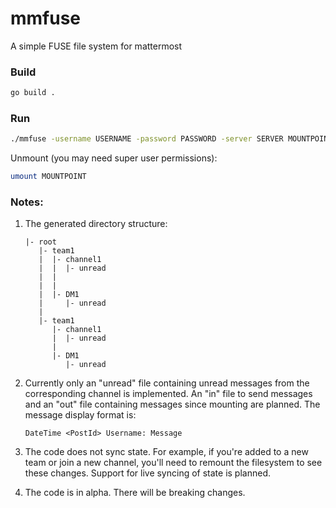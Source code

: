 # mmfuse

A simple FUSE file system for mattermost


### Build

```bash
go build .
```


### Run

```bash
./mmfuse -username USERNAME -password PASSWORD -server SERVER MOUNTPOINT
```

Unmount (you may need super user permissions):

```bash
umount MOUNTPOINT
```


### Notes:

1. The generated directory structure:

   ```
   |- root
      |- team1
      |  |- channel1
      |  |  |- unread
      |  |
      |  |
      |  |- DM1
      |     |- unread
      |
      |- team1
         |- channel1
         |  |- unread
         |
         |- DM1
            |- unread
   ```

2. Currently only an "unread" file containing unread messages from the corresponding channel is implemented.
   An "in" file to send messages and an "out" file containing messages since mounting are planned.
   The message display format is:
   ```
   DateTime <PostId> Username: Message
   ```

3. The code does not sync state. For example, if you're added to a new team or join a new channel,
   you'll need to remount the filesystem to see these changes. Support for live syncing of state is planned.

4. The code is in alpha. There will be breaking changes.
